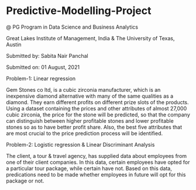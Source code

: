 # Predictive-Modelling-Project

@ PG Program in Data Science and Business Analytics

Great Lakes Institute of Management, India & The University of Texas, Austin

Submitted by:   Sabita Nair Panchal

Submitted on:   01 August, 2021


Problem-1: Linear regression

Gem Stones co ltd, is a cubic zirconia manufacturer, which is an inexpensive diamond alternative with many of the same qualities as a diamond. 
They earn different profits on different prize slots of the products. Using a dataset containing the prices and other attributes of
almost 27,000 cubic zirconia, the price for the stone will be predicted, so that the company can distinguish between higher profitable stones and
lower profitable stones so as to have better profit share. Also, the best five attributes that are most crucial to the price prediction process will be
identified.


Problem-2: Logistic regression & Linear Discriminant Analysis

The client, a tour & travel agency, has supplied data about employees from one of their client companies. In this data, certain employees have
opted for a particular tour package, while certain have not. Based on this data, predications need to be made whether employees in future will opt
for this package or not.

